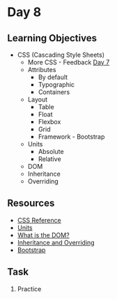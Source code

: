 # Day 8
## Learning Objectives
* CSS (Cascading Style Sheets)
  - More CSS - Feedback [Day 7](day7.md)
  * Attributes
    - By default
    - Typographic
    - Containers
  * Layout
    - Table
    - Float
    - Flexbox
    - Grid
    - Framework - Bootstrap
  * Units
    - Absolute
    - Relative
  - DOM
  - Inheritance
  - Overriding
## Resources
- [CSS Reference](https://cssreference.io/)
- [Units](https://www.javatpoint.com/css-units)
- [What is the DOM?](https://css-tricks.com/dom/)
- [Inheritance and Overriding](https://developer.mozilla.org/en-US/docs/Web/CSS/inheritance)
- [Bootstrap](https://getbootstrap.com/)
## Task
1. Practice
